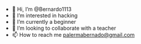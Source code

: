 - 👋 Hi, I’m @Bernardo1113
- 👀 I’m interested in hacking
- 🌱 I’m currently a beginner
- 💞️ I’m looking to collaborate with a teacher
- 📫 How to reach me palermabernado@gmail.com

<!---
Bernardo1113/Bernardo1113 is a ✨ special ✨ repository because its `README.md` (this file) appears on your GitHub profile.
You can click the Preview link to take a look at your changes.
--->
